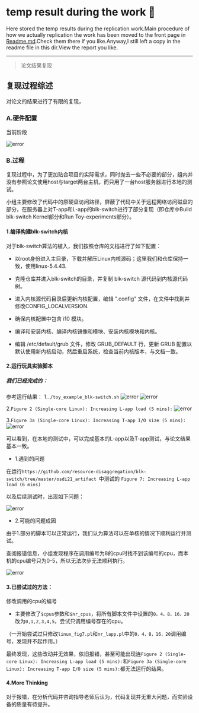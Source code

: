 # temp result during the work :bookmark_tabs:

Here stored the temp results during the replication work.Main procedure of how we actually replication the work has been moved to the front page in [Readme.md](Breadcrumbsproj279-nvme-ssd-block-storage/Readme.md).Check them there if you like.Anyway,I still left a copy in the readme file in this dir.View the report you like.


*************************************

>论文结果复现
## 复现过程综述

对论文的结果进行了有限的复现，

### A.硬件配置

当前阶段


![error](https://github.com/hwts3041712310/proj279-nvme-ssd-block-storage/blob/main/result/error_msg2.png)

### B.过程

复现过程中，为了更加贴合项目的实际需求，同时抛去一些不必要的部分，组内并没有参照论文使用host与target两台主机，而只用了一台host服务器进行本地的测试。

小组主要修改了代码中的原硬盘访问路径，屏蔽了代码中关于远程网络访问磁盘的部分，在服务器上对T-app和L-app的blk-switch进行了部分复现（即仓库中Build blk-switch Kernel部分和Run Toy-experiments部分）。

####  1.编译构建blk-switch内核

对于blk-switch算法的植入，我们按照仓库的文档进行了如下配置：

* 以root身份进入主目录，下载并解压Linux内核源码；这里我们和仓库保持一致，使用linux-5.4.43.

* 克隆仓库并进入blk-switch的目录，并复制 blk-switch 源代码到内核源代码树。

* 进入内核源代码目录后更新内核配置，编辑 ".config" 文件，在文件中找到并修改CONFIG_LOCALVERSION.

* 确保内核配置中包含 i10 模块。

* 编译和安装内核、编译内核镜像和模块、安装内核模块和内核。

* 编辑 /etc/default/grub 文件，修改 GRUB_DEFAULT 行，更新 GRUB 配置以默认使用新内核启动，然后重启系统，检查当前内核版本，与文档一致。

#### 2.运行玩具实验脚本

##### 我们已经完成的：

参考运行结果：
1.`./toy_example_blk-switch.sh`
![error](https://github.com/hwts3041712310/proj279-nvme-ssd-block-storage/blob/main/result/lapp.png)
![error](https://github.com/hwts3041712310/proj279-nvme-ssd-block-storage/blob/main/result/tapp.png)

2.`Figure 2 (Single-core Linux): Increasing L-app load (5 mins):`
![error](https://github.com/hwts3041712310/proj279-nvme-ssd-block-storage/blob/main/result/fig2.png)

3.`Figure 3a (Single-core Linux): Increasing T-app I/O size (5 mins):`
![error](https://github.com/hwts3041712310/proj279-nvme-ssd-block-storage/blob/main/result/fig3.png)

可以看到，在本地的测试中，可以完成基本的L-app以及T-app测试，与论文结果基本一致。


- 1.遇到的问题 

在运行`https://github.com/resource-disaggregation/blk-switch/tree/master/osdi21_artifact `中测试的
`Figure 7: Increasing L-app load (6 mins)`

以及后续测试时，出现如下问题：

![error](https://github.com/hwts3041712310/proj279-nvme-ssd-block-storage/blob/main/result/error_msg.png)

- 2.可能的问题成因

由于1.部分的脚本可以正常运行，我们认为算法可以在单核的情况下顺利运行并测试。

查阅报错信息，小组发现程序在调用编号为8的cpu时找不到该编号的cpu，而本机的cpu编号只为0-5，所以无法次步无法顺利执行。


![error](https://github.com/hwts3041712310/proj279-nvme-ssd-block-storage/blob/main/result/error_msg2.png)

#### 3.已尝试过的方法：

修改调用的cpu的编号

- 主要修改了`$cpus`参数和`$nr_cpus`，将所有脚本文件中设置的`0，4，8，16，20`改为`0,1,2,3,4,5`，尝试只调用编号存在的cpu。

（一开始尝试过只修改`linux_fig7.pl`和`nr_lapp.pl`中的`0，4，8，16，20`调用编号，发现并不起作用。）

最终发现，这些改动并无效果，依旧报错，甚至可能出现连`Figure 2 (Single-core Linux): Increasing L-app load (5 mins):`和`Figure 3a (Single-core Linux): Increasing T-app I/O size (5 mins):`都无法运行的结果。



#### 4.More Thinking 

对于报错，在分析代码并咨询指导老师后认为，代码复现并无重大问题，而实验设备的质量有待提升。
